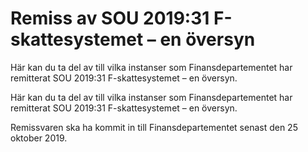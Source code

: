 # Remiss av SOU 2019:31 F-skattesystemet – en översyn

Här kan du ta del av till vilka instanser som Finansdepartementet har remitterat SOU 2019:31 F-skattesystemet – en översyn.

Här kan du ta del av till vilka instanser som Finansdepartementet har remitterat SOU 2019:31 F-skattesystemet – en översyn.

Remissvaren ska ha kommit in till Finansdepartementet senast den 25
oktober 2019.
